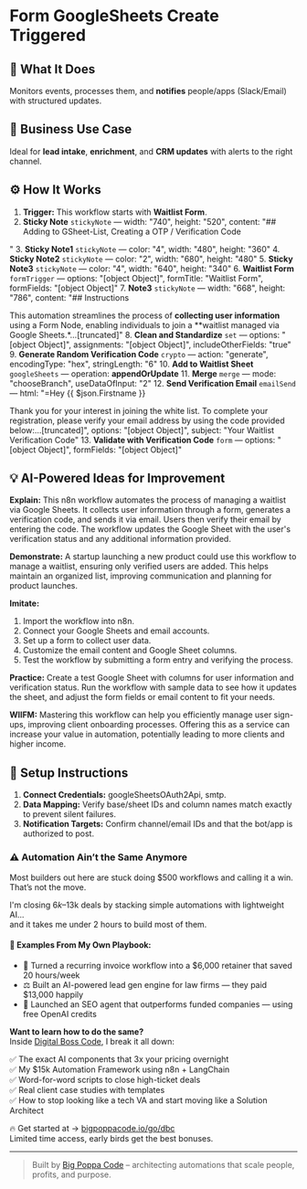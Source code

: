 # Form GoogleSheets Create Triggered
  ## 🚀 What It Does
  Monitors events, processes them, and **notifies** people/apps (Slack/Email) with structured updates.
  
  ## 💼 Business Use Case
  Ideal for **lead intake**, **enrichment**, and **CRM updates** with alerts to the right channel.
  
  ## ⚙️ How It Works
  1. **Trigger:** This workflow starts with **Waitlist Form**.
  2. **Sticky Note** `stickyNote` — width: "740", height: "520", content: "## Adding to GSheet-List, Creating a OTP / Verification Code

"
3. **Sticky Note1** `stickyNote` — color: "4", width: "480", height: "360"
4. **Sticky Note2** `stickyNote` — color: "2", width: "680", height: "480"
5. **Sticky Note3** `stickyNote` — color: "4", width: "640", height: "340"
6. **Waitlist Form** `formTrigger` — options: "[object Object]", formTitle: "Waitlist Form", formFields: "[object Object]"
7. **Note3** `stickyNote` — width: "668", height: "786", content: "## Instructions

This automation streamlines the process of **collecting user information** using a Form Node, enabling individuals to join a **waitlist managed via Google Sheets.*…[truncated]"
8. **Clean and Standardize** `set` — options: "[object Object]", assignments: "[object Object]", includeOtherFields: "true"
9. **Generate Random Verification Code** `crypto` — action: "generate", encodingType: "hex", stringLength: "6"
10. **Add  to Waitlist Sheet** `googleSheets` — operation: **appendOrUpdate**
11. **Merge** `merge` — mode: "chooseBranch", useDataOfInput: "2"
12. **Send Verification Email** `emailSend` — html: "=Hey {{ $json.Firstname }}

Thank you for your interest in joining the white list. To complete your registration, please verify your email address by using the code provided below:…[truncated]", options: "[object Object]", subject: "Your Waitlist Verification Code"
13. **Validate with Verification Code** `form` — options: "[object Object]", formFields: "[object Object]"
  
  ## 💡 AI-Powered Ideas for Improvement
  **Explain:** This n8n workflow automates the process of managing a waitlist via Google Sheets. It collects user information through a form, generates a verification code, and sends it via email. Users then verify their email by entering the code. The workflow updates the Google Sheet with the user's verification status and any additional information provided.

**Demonstrate:** A startup launching a new product could use this workflow to manage a waitlist, ensuring only verified users are added. This helps maintain an organized list, improving communication and planning for product launches.

**Imitate:** 
1. Import the workflow into n8n.
2. Connect your Google Sheets and email accounts.
3. Set up a form to collect user data.
4. Customize the email content and Google Sheet columns.
5. Test the workflow by submitting a form entry and verifying the process.

**Practice:** Create a test Google Sheet with columns for user information and verification status. Run the workflow with sample data to see how it updates the sheet, and adjust the form fields or email content to fit your needs.

**WIIFM:** Mastering this workflow can help you efficiently manage user sign-ups, improving client onboarding processes. Offering this as a service can increase your value in automation, potentially leading to more clients and higher income.
  
  ## 🔧 Setup Instructions
  1. **Connect Credentials:** googleSheetsOAuth2Api, smtp.
2. **Data Mapping:** Verify base/sheet IDs and column names match exactly to prevent silent failures.
3. **Notification Targets:** Confirm channel/email IDs and that the bot/app is authorized to post.
  
### ⚠️ Automation Ain’t the Same Anymore

Most builders out here are stuck doing $500 workflows and calling it a win.  
That’s not the move.  

I'm closing $6k–$13k deals by stacking simple automations with lightweight AI...  
and it takes me under 2 hours to build most of them.

#### 🧠 Examples From My Own Playbook:
- 🔁 Turned a recurring invoice workflow into a $6,000 retainer that saved 20 hours/week  
- ⚖️ Built an AI-powered lead gen engine for law firms — they paid $13,000 happily  
- 🚀 Launched an SEO agent that outperforms funded companies — using free OpenAI credits  

**Want to learn how to do the same?**  
Inside [Digital Boss Code](https://bigpoppacode.io/go/dbc), I break it all down:

✅ The exact AI components that 3x your pricing overnight  
✅ My $15k Automation Framework using n8n + LangChain  
✅ Word-for-word scripts to close high-ticket deals  
✅ Real client case studies with templates  
✅ How to stop looking like a tech VA and start moving like a Solution Architect  

🔥 Get started at → [bigpoppacode.io/go/dbc](https://bigpoppacode.io/go/dbc)  
Limited time access, early birds get the best bonuses.

---
> Built by [Big Poppa Code](https://bigpoppacode.io) – architecting automations that scale people, profits, and purpose.
  